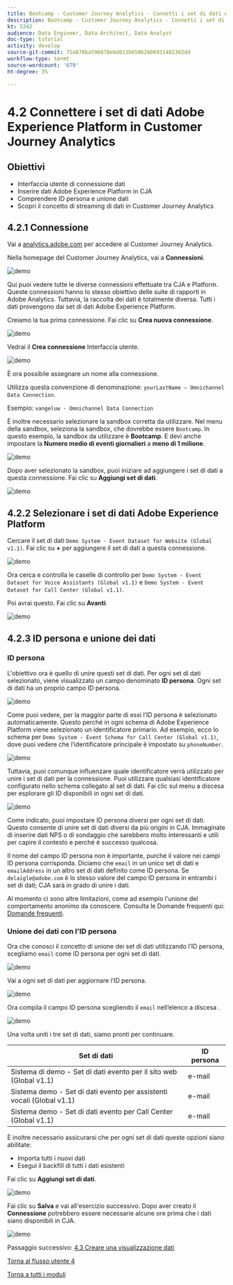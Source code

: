 ```yaml
---
title: Bootcamp - Customer Journey Analytics - Connetti i set di dati Adobe Experience Platform in Customer Journey Analytics - Brasile
description: Bootcamp - Customer Journey Analytics - Connetti i set di dati Adobe Experience Platform in Customer Journey Analytics - Brasile
kt: 5342
audience: Data Engineer, Data Architect, Data Analyst
doc-type: tutorial
activity: develop
source-git-commit: 75a878ba596078e6d013b65062606931402302dd
workflow-type: tm+mt
source-wordcount: '679'
ht-degree: 3%

---
```


# 4.2 Connettere i set di dati Adobe Experience Platform in Customer Journey Analytics

## Obiettivi

- Interfaccia utente di connessione dati
- Inserire dati Adobe Experience Platform in CJA
- Comprendere ID persona e unione dati
- Scopri il concetto di streaming di dati in Customer Journey Analytics

## 4.2.1 Connessione

Vai a [analytics.adobe.com](https://analytics.adobe.com) per accedere al Customer Journey Analytics.

Nella homepage del Customer Journey Analytics, vai a **Connessioni**.

![demo](./images/cja2.png)

Qui puoi vedere tutte le diverse connessioni effettuate tra CJA e Platform. Queste connessioni hanno lo stesso obiettivo delle suite di rapporti in Adobe Analytics. Tuttavia, la raccolta dei dati è totalmente diversa. Tutti i dati provengono dai set di dati Adobe Experience Platform.

Creiamo la tua prima connessione. Fai clic su **Crea nuova connessione**.

![demo](./images/cja4.png)

Vedrai il **Crea connessione** Interfaccia utente.

![demo](./images/cja5.png)

È ora possibile assegnare un nome alla connessione.

Utilizza questa convenzione di denominazione: `yourLastName – Omnichannel Data Connection`.

Esempio: `vangeluw - Omnichannel Data Connection`

È inoltre necessario selezionare la sandbox corretta da utilizzare. Nel menu della sandbox, seleziona la sandbox, che dovrebbe essere `Bootcamp`. In questo esempio, la sandbox da utilizzare è **Bootcamp**. E devi anche impostare la **Numero medio di eventi giornalieri** a **meno di 1 milione**.

![demo](./images/cjasb.png)

Dopo aver selezionato la sandbox, puoi iniziare ad aggiungere i set di dati a questa connessione. Fai clic su **Aggiungi set di dati**.

![demo](./images/cjasb1.png)

## 4.2.2 Selezionare i set di dati Adobe Experience Platform

Cercare il set di dati `Demo System - Event Dataset for Website (Global v1.1)`. Fai clic su **+** per aggiungere il set di dati a questa connessione.

![demo](./images/cja7.png)

Ora cerca e controlla le caselle di controllo per `Demo System - Event Dataset for Voice Assistants (Global v1.1)` e `Demo System - Event Dataset for Call Center (Global v1.1)`.

Poi avrai questo. Fai clic su **Avanti**.

![demo](./images/cja9.png)

## 4.2.3 ID persona e unione dei dati

### ID persona

L&#39;obiettivo ora è quello di unire questi set di dati. Per ogni set di dati selezionato, viene visualizzato un campo denominato **ID persona**. Ogni set di dati ha un proprio campo ID persona.

![demo](./images/cja11.png)

Come puoi vedere, per la maggior parte di essi l’ID persona è selezionato automaticamente. Questo perché in ogni schema di Adobe Experience Platform viene selezionato un identificatore primario. Ad esempio, ecco lo schema per `Demo System - Event Schema for Call Center (Global v1.1)`, dove puoi vedere che l’identificatore principale è impostato su `phoneNumber`.

![demo](./images/cja13.png)

Tuttavia, puoi comunque influenzare quale identificatore verrà utilizzato per unire i set di dati per la connessione. Puoi utilizzare qualsiasi identificatore configurato nello schema collegato al set di dati. Fai clic sul menu a discesa per esplorare gli ID disponibili in ogni set di dati.

![demo](./images/cja14.png)

Come indicato, puoi impostare ID persona diversi per ogni set di dati. Questo consente di unire set di dati diversi da più origini in CJA. Immaginate di inserire dati NPS o di sondaggio che sarebbero molto interessanti e utili per capire il contesto e perché è successo qualcosa.

Il nome del campo ID persona non è importante, purché il valore nei campi ID persona corrisponda. Diciamo che `email` in un unico set di dati e `emailAddress` in un altro set di dati definito come ID persona. Se `delaigle@adobe.com` è lo stesso valore del campo ID persona in entrambi i set di dati; CJA sarà in grado di unire i dati.

Al momento ci sono altre limitazioni, come ad esempio l&#39;unione del comportamento anonimo da conoscere. Consulta le Domande frequenti qui: [Domande frequenti](https://experienceleague.adobe.com/docs/analytics-platform/using/cja-overview/cja-faq.html?lang=it).

### Unione dei dati con l’ID persona

Ora che conosci il concetto di unione dei set di dati utilizzando l’ID persona, scegliamo `email` come ID persona per ogni set di dati.

![demo](./images/cja15.png)

Vai a ogni set di dati per aggiornare l’ID persona.

![demo](./images/cja12a.png)

Ora compila il campo ID persona scegliendo il `email` nell’elenco a discesa .

![demo](./images/cja17.png)

Una volta uniti i tre set di dati, siamo pronti per continuare.

| Set di dati | ID persona |
| ----------------- |-------------| 
| Sistema di demo - Set di dati evento per il sito web (Global v1.1) | e-mail |
| Sistema demo - Set di dati evento per assistenti vocali (Global v1.1) | e-mail |
| Sistema demo - Set di dati evento per Call Center (Global v1.1) | e-mail |

È inoltre necessario assicurarsi che per ogni set di dati queste opzioni siano abilitate:

- Importa tutti i nuovi dati
- Esegui il backfill di tutti i dati esistenti

Fai clic su **Aggiungi set di dati**.

![demo](./images/cja16.png)

Fai clic su **Salva** e vai all&#39;esercizio successivo.
Dopo aver creato il **Connessione** potrebbero essere necessarie alcune ore prima che i dati siano disponibili in CJA.

![demo](./images/cja20.png)

Passaggio successivo: [4.3 Creare una visualizzazione dati](./ex3.md)

[Torna al flusso utente 4](./uc4.md)

[Torna a tutti i moduli](./../../overview.md)
